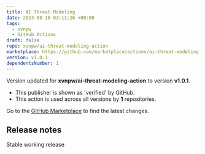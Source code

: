 ```yaml
---
title: AI Threat Modeling
date: 2023-08-18 03:11:26 +00:00
tags:
  - xvnpw
  - GitHub Actions
draft: false
repo: xvnpw/ai-threat-modeling-action
marketplace: https://github.com/marketplace/actions/ai-threat-modeling
version: v1.0.1
dependentsNumber: 1
---
```



Version updated for **xvnpw/ai-threat-modeling-action** to version **v1.0.1**.
- This publisher is shown as 'verified' by GitHub.
- This action is used across all versions by **1** repositories.

Go to the [GitHub Marketplace](https://github.com/marketplace/actions/ai-threat-modeling) to find the latest changes.

## Release notes

Stable working release
